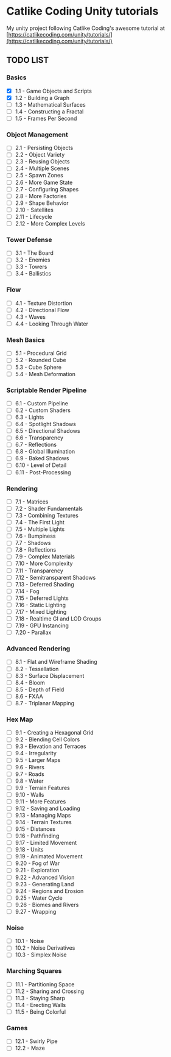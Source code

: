 # Catlike Coding Unity tutorials

My unity project following Catlike Coding's awesome tutorial at [https://catlikecoding.com/unity/tutorials/](https://catlikecoding.com/unity/tutorials/)

## TODO LIST
### **Basics**

- [X] 1.1 - Game Objects and Scripts
- [X] 1.2 - Building a Graph
- [ ] 1.3 - Mathematical Surfaces
- [ ] 1.4 - Constructing a Fractal
- [ ] 1.5 - Frames Per Second

### **Object Management**

- [ ] 2.1 - Persisting Objects
- [ ] 2.2 - Object Variety
- [ ] 2.3 - Reusing Objects
- [ ] 2.4 - Multiple Scenes
- [ ] 2.5 - Spawn Zones
- [ ] 2.6 - More Game State
- [ ] 2.7 - Configuring Shapes
- [ ] 2.8 - More Factories
- [ ] 2.9 - Shape Behavior
- [ ] 2.10 - Satellites
- [ ] 2.11 - Lifecycle
- [ ] 2.12 - More Complex Levels

### **Tower Defense**

- [ ] 3.1 - The Board
- [ ] 3.2 - Enemies
- [ ] 3.3 - Towers
- [ ] 3.4 - Ballistics

### **Flow**

- [ ] 4.1 - Texture Distortion
- [ ] 4.2 - Directional Flow
- [ ] 4.3 - Waves
- [ ] 4.4 - Looking Through Water

### **Mesh Basics**

- [ ] 5.1 - Procedural Grid
- [ ] 5.2 - Rounded Cube
- [ ] 5.3 - Cube Sphere
- [ ] 5.4 - Mesh Deformation

### **Scriptable Render Pipeline**

- [ ] 6.1 - Custom Pipeline
- [ ] 6.2 - Custom Shaders
- [ ] 6.3 - Lights
- [ ] 6.4 - Spotlight Shadows
- [ ] 6.5 - Directional Shadows
- [ ] 6.6 - Transparency
- [ ] 6.7 - Reflections
- [ ] 6.8 - Global Illumination
- [ ] 6.9 - Baked Shadows
- [ ] 6.10 - Level of Detail
- [ ] 6.11 - Post-Processing

### **Rendering**

- [ ] 7.1 - Matrices
- [ ] 7.2 - Shader Fundamentals
- [ ] 7.3 - Combining Textures
- [ ] 7.4 - The First Light
- [ ] 7.5 - Multiple Lights
- [ ] 7.6 - Bumpiness
- [ ] 7.7 - Shadows
- [ ] 7.8 - Reflections
- [ ] 7.9 - Complex Materials
- [ ] 7.10 - More Complexity
- [ ] 7.11 - Transparency
- [ ] 7.12 - Semitransparent Shadows
- [ ] 7.13 - Deferred Shading
- [ ] 7.14 - Fog
- [ ] 7.15 - Deferred Lights
- [ ] 7.16 - Static Lighting
- [ ] 7.17 - Mixed Lighting
- [ ] 7.18 - Realtime GI and LOD Groups
- [ ] 7.19 - GPU Instancing
- [ ] 7.20 - Parallax

### **Advanced Rendering**

- [ ] 8.1 - Flat and Wireframe Shading
- [ ] 8.2 - Tessellation
- [ ] 8.3 - Surface Displacement
- [ ] 8.4 - Bloom
- [ ] 8.5 - Depth of Field
- [ ] 8.6 - FXAA
- [ ] 8.7 - Triplanar Mapping

### **Hex Map**

- [ ] 9.1 - Creating a Hexagonal Grid
- [ ] 9.2 - Blending Cell Colors
- [ ] 9.3 - Elevation and Terraces
- [ ] 9.4 - Irregularity
- [ ] 9.5 - Larger Maps
- [ ] 9.6 - Rivers
- [ ] 9.7 - Roads
- [ ] 9.8 - Water
- [ ] 9.9 - Terrain Features
- [ ] 9.10 - Walls
- [ ] 9.11 - More Features
- [ ] 9.12 - Saving and Loading
- [ ] 9.13 - Managing Maps
- [ ] 9.14 - Terrain Textures
- [ ] 9.15 - Distances
- [ ] 9.16 - Pathfinding
- [ ] 9.17 - Limited Movement
- [ ] 9.18 - Units
- [ ] 9.19 - Animated Movement
- [ ] 9.20 - Fog of War
- [ ] 9.21 - Exploration
- [ ] 9.22 - Advanced Vision
- [ ] 9.23 - Generating Land
- [ ] 9.24 - Regions and Erosion
- [ ] 9.25 - Water Cycle
- [ ] 9.26 - Biomes and Rivers
- [ ] 9.27 - Wrapping

### **Noise**

- [ ] 10.1 - Noise
- [ ] 10.2 - Noise Derivatives
- [ ] 10.3 - Simplex Noise

### **Marching Squares**

- [ ] 11.1 - Partitioning Space
- [ ] 11.2 - Sharing and Crossing
- [ ] 11.3 - Staying Sharp
- [ ] 11.4 - Erecting Walls
- [ ] 11.5 - Being Colorful

### **Games**

- [ ] 12.1 - Swirly Pipe
- [ ] 12.2 - Maze
